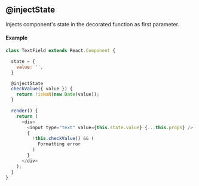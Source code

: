## @injectState

Injects component's state in the decorated function as first parameter.

#### Example

```js
class TextField extends React.Component {

  state = {
    value: '',
  }

  @injectState
  checkValue({ value }) {
    return !isNaN(new Date(value));
  }

  render() {
    return (
      <div>
        <input type="text" value={this.state.value} {...this.props} />
        {
          !this.checkValue() && (
            Formatting error
          )
        }
      </div>
    );
  }
}
```
